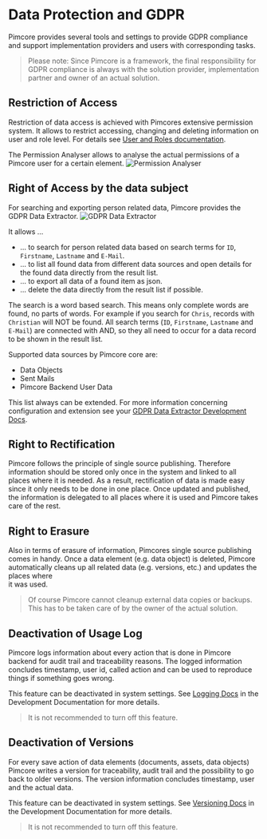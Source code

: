# Data Protection and GDPR

Pimcore provides several tools and settings to provide GDPR compliance and support implementation providers and users 
with corresponding tasks. 


> Please note: Since Pimcore is a framework, the final responsibility for GDPR compliance is always with the 
> solution provider, implementation partner and owner of an actual solution.  

## Restriction of Access

Restriction of data access is achieved with Pimcores extensive permission system. It allows to restrict accessing, 
changing and deleting information on user and role level. For details see 
[User and Roles documentation](../../Development_Documentation/22_Administration_of_Pimcore/07_Users_and_Roles.md). 

The Permission Analyser allows to analyse the actual permissions of a Pimcore user for a certain element. 
![Permission Analyser](../../Development_Documentation/img/permission_analyzer.png)  


## Right of Access by the data subject

For searching and exporting person related data, Pimcore provides the GDPR Data Extractor. 
![GDPR Data Extractor](../../Development_Documentation/img/gdpr-data-extractor.jpg)

It allows ...
* ... to search for person related data based on search terms for `ID`, `Firstname`, `Lastname` and `E-Mail`.
* ... to list all found data from different data sources and open details for the found data directly from the result list. 
* ... to export all data of a found item as json. 
* ... delete the data directly from the result list if possible.   

The search is a word based search. This means only complete words are found, no parts of words. For example if you search
for `Chris`, records with `Christian` will NOT be found. All search terms (`ID`, `Firstname`, `Lastname` and `E-Mail`) 
are connected with AND, so they all need to occur for a data record to be shown in the result list.   

Supported data sources by Pimcore core are: 
* Data Objects
* Sent Mails
* Pimcore Backend User Data

This list always can be extended. For more information concerning configuration and extension see your 
[GDPR Data Extractor Development Docs](../../Development_Documentation/18_Tools_and_Features/35_GDPR_Data_Extractor.md). 


## Right to Rectification

Pimcore follows the principle of single source publishing. Therefore information should be stored only once in the system
and linked to all places where it is needed. As a result, rectification of data is made easy since it only needs to be 
done in one place. Once updated and published, the information is delegated to all places where it is used and Pimcore 
takes care of the rest.  

 
## Right to Erasure

Also in terms of erasure of information, Pimcores single source publishing comes in handy. Once a data element (e.g. data
object) is deleted, Pimcore automatically cleans up all related data (e.g. versions, etc.) and updates the places where  
it was used.

> Of course Pimcore cannot cleanup external data copies or backups. This has to be taken care of by the owner of the actual solution. 


## Deactivation of Usage Log
Pimcore logs information about every action that is done in Pimcore backend for audit trail and traceability reasons. The 
logged information concludes timestamp, user id, called action and can be used to reproduce things if something 
goes wrong.

This feature can be deactivated in system settings. See [Logging Docs](../../Development_Documentation/19_Development_Tools_and_Details/07_Logging.md) 
in the Development Documentation for more details. 
 
> It is not recommended to turn off this feature. 
 
## Deactivation of Versions
For every save action of data elements (documents, assets, data objects) Pimcore writes a version for traceability, audit 
trail and the possibility to go back to older versions. The version information concludes timestamp, user and the actual 
data. 

This feature can be deactivated in system settings. See [Versioning Docs](../../Development_Documentation/18_Tools_and_Features/01_Versioning.md) 
in the Development Documentation for more details. 
 
> It is not recommended to turn off this feature. 

